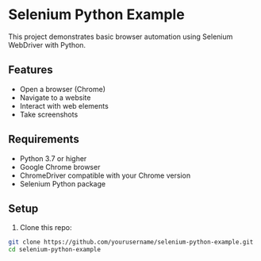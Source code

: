# Selenium Python Example
 
This project demonstrates basic browser automation using Selenium WebDriver with Python.
 
## Features
 
- Open a browser (Chrome)
- Navigate to a website
- Interact with web elements
- Take screenshots
 
## Requirements
 
- Python 3.7 or higher
- Google Chrome browser
- ChromeDriver compatible with your Chrome version
- Selenium Python package
 
## Setup
 
1. Clone this repo:
 
```bash
git clone https://github.com/yourusername/selenium-python-example.git
cd selenium-python-example